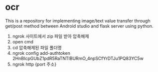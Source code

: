 # ocr
This is a repository for implementing image/text value transfer through get/post method between Android studio and flask server using python.
1) ngrok 사이트에서 zip 파일 받아 압축해제
2) open cmd 
3) cd 압축해제된 파일 폴더명
4) ngrok config add-authtoken 2HnBIcpGUbZ1pdR5RaTNTlBURmO_4npSCfYrDTJu1PQ83YC5w
5) ngrok http {port 주소}

